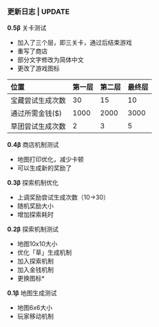 ### 更新日志 | UPDATE

**0.5β** 关卡测试
* 加入了三个层，即三关卡，通过后结束游戏
* 重写了商店
* 部分文字修改为简体中文
* 更改了游戏图标

| 位置  | 第一层  | 第二层  | 最终层  |
| :------------ | :------------ | :------------ | :------------ |
| 宝藏尝试生成次数  | 30  | 15  | 10  |
| 通过所需金钱($)  | 1000  | 2000  | 3000  |
| 草团尝试生成次数  | 2  | 3  | 5  |

**0.4β** 商店机制测试
* 地图打印优化，减少卡顿
* 可以生成新的奖励了

**0.3β** 探索机制优化
* 上调奖励尝试生成次数（10→30）
* 随机奖励大小
* 增加探索耗时

**0.2β** 探索机制测试
* 地图10x10大小
* 优化「草」生成机制
* 加入探索机制
* 加入金钱机制
* 更换图标*

**0.1β** 地图生成测试
* 地图6x6大小
* 玩家移动机制
